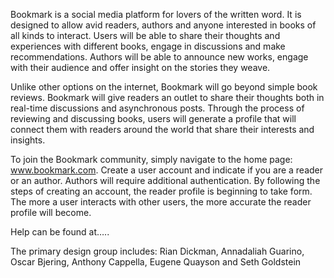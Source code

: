 Bookmark is a social media platform for lovers of the written word. It is designed to allow avid readers, authors and anyone interested in books of all kinds to interact. Users will be able to share their thoughts and experiences with different books, engage in discussions and make recommendations. Authors will be able to announce new works, engage with their audience and offer insight on the stories they weave.

Unlike other options on the internet, Bookmark will go beyond simple book reviews. Bookmark will give readers an outlet to share their thoughts both in real-time discussions and asynchronous posts. Through the process of reviewing and discussing books, users will generate a profile that will connect them with readers around the world that share their interests and insights.

To join the Bookmark community, simply navigate to the home page: www.bookmark.com. Create a user account and indicate if you are a reader or an author. Authors will require additional authentication. By following the steps of creating an account, the reader profile is beginning to take form. The more a user interacts with other users, the more accurate the reader profile will become.

Help can be found at…..

The primary design group includes: Rian Dickman, Annadaliah Guarino, Oscar Bjering, Anthony Cappella, Eugene Quayson and Seth Goldstein 